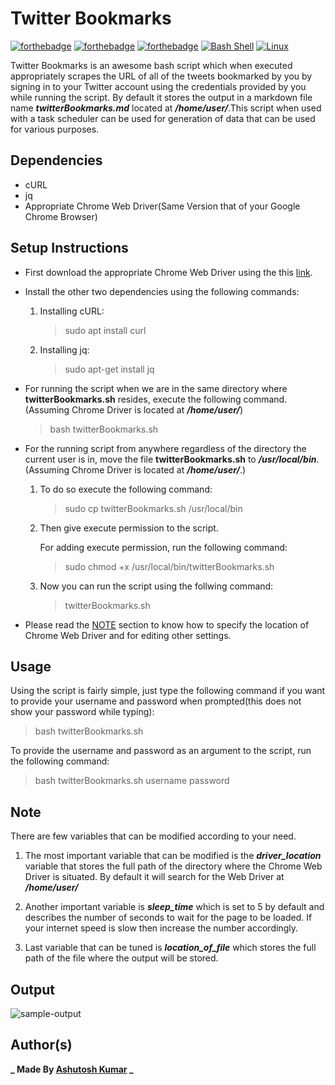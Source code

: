 # Twitter Bookmarks

[![forthebadge](https://forthebadge.com/images/badges/built-with-love.svg)](https://forthebadge.com)
[![forthebadge](https://forthebadge.com/images/badges/open-source.svg)](https://forthebadge.com)
[![forthebadge](https://forthebadge.com/images/badges/made-with-markdown.svg)](https://forthebadge.com)
[![Bash Shell](https://img.shields.io/static/v1?label=MADE%20WITH&message=BASH&color=red&style=for-the-badge&logo=gnu-bash)](https://shields.io/)
[![Linux](https://img.shields.io/static/v1?label=MADE%20FOR&message=LINUX&color=red&style=for-the-badge&logo=linux)](https://shields.io/)

Twitter Bookmarks is an awesome bash script which when executed appropriately scrapes the URL of all of the tweets bookmarked by you by signing in to your Twitter account using the credentials provided by you while running the script. By default it stores the output in a markdown file name **_twitterBookmarks.md_** located at **_/home/user/_**.This script when used with a task scheduler can be used for generation of data that can be used for various purposes.

## Dependencies

- cURL
- jq
- Appropriate Chrome Web Driver(Same Version that of your Google Chrome Browser)

## Setup Instructions

- First download the appropriate Chrome Web Driver using the this [link](https://chromedriver.chromium.org/downloads).

- Install the other two dependencies using the following commands:

  1.  Installing cURL:

      > sudo apt install curl

  2.  Installing jq:
      > sudo apt-get install jq

- For running the script when we are in the same directory where **twitterBookmarks.sh** resides, execute the following command.(Assuming Chrome Driver is located at **_/home/user/_**)

  > bash twitterBookmarks.sh

- For the running script from anywhere regardless of the directory the current user is in, move the file **twitterBookmarks.sh** to **_/usr/local/bin_**.(Assuming Chrome Driver is located at **_/home/user/_**.)

  1. To do so execute the following command:

     > sudo cp twitterBookmarks.sh /usr/local/bin

  2. Then give execute permission to the script.

     For adding execute permission, run the following command:

     > sudo chmod +x /usr/local/bin/twitterBookmarks.sh

  3. Now you can run the script using the follwing command:

     > twitterBookmarks.sh

- Please read the [NOTE](#note) section to know how to specify the location of Chrome Web Driver and for editing other settings.

## Usage

Using the script is fairly simple, just type the following command if you want to provide your username and password when prompted(this does not show your password while typing):

> bash twitterBookmarks.sh

To provide the username and password as an argument to the script, run the following command:

> bash twitterBookmarks.sh username password

## Note

There are few variables that can be modified according to your need.

1. The most important variable that can be modified is the **_driver_location_** variable that stores the full path of the directory where the Chrome Web Driver is situated. By default it will search for the Web Driver at **_/home/user/_**

2. Another important variable is **_sleep_time_** which is set to 5 by default and describes the number of seconds to wait for the page to be loaded. If your internet speed is slow then increase the number accordingly.

3. Last variable that can be tuned is **_location_of_file_** which stores the full path of the file where the output will be stored.

## Output

![sample-output](https://imgur.com/GgVDc2s.png)

## Author(s)

**_ Made By [Ashutosh Kumar](https://github.com/Blastoise) _**
